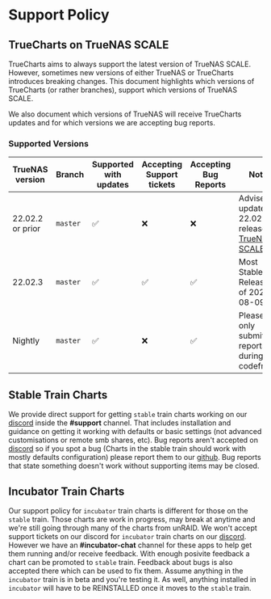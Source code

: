 # Support Policy

## TrueCharts on TrueNAS SCALE

TrueCharts aims to always support the latest version of TrueNAS SCALE.
However, sometimes new versions of either TrueNAS or TrueCharts introduces breaking changes.
This document highlights which versions of TrueCharts (or rather branches), support which versions of TrueNAS SCALE.

We also document which versions of TrueNAS will receive TrueCharts updates and for which versions we are accepting bug reports.

### Supported Versions

| TrueNAS version  | Branch   | Supported with updates | Accepting Support tickets | Accepting Bug Reports | Notes                                                                                                          |
| ---------------- | -------- | ---------------------- | ------------------------- | --------------------- | -------------------------------------------------------------------------------------------------------------- |
| 22.02.2 or prior | `master` | :white_check_mark:     | :x:                       | :x:                   | Advised to update to 22.02.3 release of [TrueNAS SCALE](https://www.truenas.com/docs/scale/scalereleasenotes/) |
| 22.02.3          | `master` | :white_check_mark:     | :white_check_mark:        | :white_check_mark:    | Most Stable Release as of 2022-08-09                                                                           |
| Nightly          | `master` | :white_check_mark:     | :x:                       | :white_check_mark:    | Please only submit bug reports during codefreeze                                                               |

## Stable Train Charts

We provide direct support for getting `stable` train charts working on our [discord](https://discord.gg/tVsPTHWTtr) inside the **#support** channel.
That includes installation and guidance on getting it working with defaults or basic settings (not advanced customisations or remote smb shares, etc).
Bug reports aren't accepted on [discord](https://discord.gg/tVsPTHWTtr) so if you spot a bug (Charts in the stable train should work with mostly defaults configuration)
please report them to our [github](https://github.com/truecharts/charts/issues/new/choose). Bug reports that state something doesn't work without supporting items may be closed.

## Incubator Train Charts

Our support policy for `incubator` train charts is different for those on the `stable` train. Those charts are work in progress,
may break at anytime and we're still going through many of the charts from unRAID. We won't accept support tickets on our discord for `incubator` train
charts on our [discord](https://discord.gg/tVsPTHWTtr). However we have an **#incubator-chat** channel for these apps to help get them running and/or receive feedback.
With enough posivite feedback a chart can be promoted to `stable` train. Feedback about bugs is also accepted there which can be used to fix them.
Assume anything in the `incubator` train is in beta and you're testing it. As well, anything installed in `incubator` will have to be REINSTALLED once it moves to the `stable` train.
